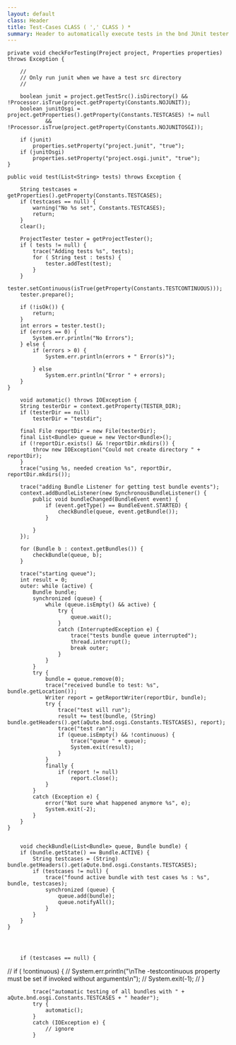 ```yaml
---
layout: default
class: Header
title: Test-Cases CLASS ( ',' CLASS ) *
summary: Header to automatically execute tests in the bnd JUnit tester 
---
```



	private void checkForTesting(Project project, Properties properties) throws Exception {

		//
		// Only run junit when we have a test src directory
		//

		boolean junit = project.getTestSrc().isDirectory() && !Processor.isTrue(project.getProperty(Constants.NOJUNIT));
		boolean junitOsgi = project.getProperties().getProperty(Constants.TESTCASES) != null
				&& !Processor.isTrue(project.getProperty(Constants.NOJUNITOSGI));

		if (junit)
			properties.setProperty("project.junit", "true");
		if (junitOsgi)
			properties.setProperty("project.osgi.junit", "true");
	}

	public void test(List<String> tests) throws Exception {

		String testcases = getProperties().getProperty(Constants.TESTCASES);
		if (testcases == null) {
			warning("No %s set", Constants.TESTCASES);
			return;
		}
		clear();

		ProjectTester tester = getProjectTester();
		if ( tests != null) {
			trace("Adding tests %s", tests);
			for ( String test : tests) {
				tester.addTest(test);
			}
		}
		tester.setContinuous(isTrue(getProperty(Constants.TESTCONTINUOUS)));
		tester.prepare();

		if (!isOk()) {
			return;
		}
		int errors = tester.test();
		if (errors == 0) {
			System.err.println("No Errors");
		} else {
			if (errors > 0) {
				System.err.println(errors + " Error(s)");

			} else
				System.err.println("Error " + errors);
		}
	}

		void automatic() throws IOException {
		String testerDir = context.getProperty(TESTER_DIR);
		if (testerDir == null)
			testerDir = "testdir";

		final File reportDir = new File(testerDir);
		final List<Bundle> queue = new Vector<Bundle>();
		if (!reportDir.exists() && !reportDir.mkdirs()) {
			throw new IOException("Could not create directory " + reportDir);
		}
		trace("using %s, needed creation %s", reportDir, reportDir.mkdirs());

		trace("adding Bundle Listener for getting test bundle events");
		context.addBundleListener(new SynchronousBundleListener() {
			public void bundleChanged(BundleEvent event) {
				if (event.getType() == BundleEvent.STARTED) {
					checkBundle(queue, event.getBundle());
				}

			}
		});

		for (Bundle b : context.getBundles()) {
			checkBundle(queue, b);
		}

		trace("starting queue");
		int result = 0;
		outer: while (active) {
			Bundle bundle;
			synchronized (queue) {
				while (queue.isEmpty() && active) {
					try {
						queue.wait();
					}
					catch (InterruptedException e) {
						trace("tests bundle queue interrupted");
						thread.interrupt();
						break outer;
					}
				}
			}
			try {
				bundle = queue.remove(0);
				trace("received bundle to test: %s", bundle.getLocation());
				Writer report = getReportWriter(reportDir, bundle);
				try {
					trace("test will run");
					result += test(bundle, (String) bundle.getHeaders().get(aQute.bnd.osgi.Constants.TESTCASES), report);
					trace("test ran");
					if (queue.isEmpty() && !continuous) {
						trace("queue " + queue);
						System.exit(result);
					}
				}
				finally {
					if (report != null)
						report.close();
				}
			}
			catch (Exception e) {
				error("Not sure what happened anymore %s", e);
				System.exit(-2);
			}
		}
	}
	
	
		void checkBundle(List<Bundle> queue, Bundle bundle) {
		if (bundle.getState() == Bundle.ACTIVE) {
			String testcases = (String) bundle.getHeaders().get(aQute.bnd.osgi.Constants.TESTCASES);
			if (testcases != null) {
				trace("found active bundle with test cases %s : %s", bundle, testcases);
				synchronized (queue) {
					queue.add(bundle);
					queue.notifyAll();
				}
			}
		}
	}

	
	
	
		if (testcases == null) {
//			if ( !continuous) {
//				System.err.println("\nThe -testcontinuous property must be set if invoked without arguments\n");
//				System.exit(-1);
//			}
				
			trace("automatic testing of all bundles with " + aQute.bnd.osgi.Constants.TESTCASES + " header");
			try {
				automatic();
			}
			catch (IOException e) {
				// ignore
			}
	